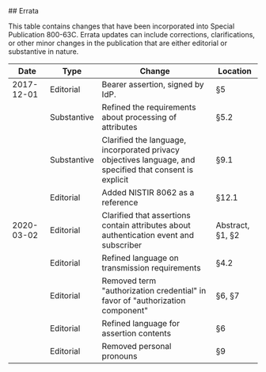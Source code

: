 <div class="breaker"></div>
<a name="errata"></a>

<div class="text-center" markdown="1">
## Errata
</div> 

This table contains changes that have been incorporated into Special Publication 800-63C. Errata updates can include corrections, clarifications, or other minor changes in the publication that are either editorial or substantive in nature.

|Date|Type|Change|Location
|----|----|----|----|
|2017-12-01|Editorial|Bearer assertion, signed by IdP.|§5|
||Substantive|Refined the requirements about processing of attributes|§5.2|
||Substantive|Clarified the language, incorporated privacy objectives language, and specified that consent is explicit|§9.1|
||Editorial|Added NISTIR 8062 as a reference|§12.1|
|2020-03-02|Editorial|Clarified that assertions contain attributes about authentication event and subscriber|Abstract, §1, §2|
||Editorial|Refined language on transmission requirements|§4.2|
||Editorial|Removed term "authorization credential" in favor of "authorization component"|§6, §7|
||Editorial|Refined language for assertion contents|§6|
||Editorial|Removed personal pronouns|§9|
